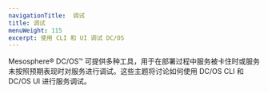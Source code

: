 ```yaml
---
navigationTitle:  调试
title: 调试
menuWeight: 115
excerpt: 使用 CLI 和 UI 调试 DC/OS
---
```


<!-- The source repo for this topic is https://github.com/dcos/dcos-docs-site -->


Mesosphere&reg; DC/OS&trade; 可提供多种工具，用于在部署过程中服务被卡住时或服务未按照预期表现时对服务进行调试。这些主题将讨论如何使用 DC/OS CLI 和 DC/OS UI 进行服务调试。
